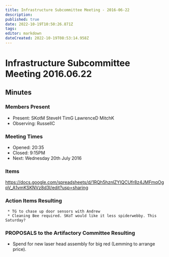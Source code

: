 ```yaml
---
title: Infrastructure Subcommittee Meeting - 2016-06-22
description: 
published: true
date: 2022-10-19T10:50:26.871Z
tags: 
editor: markdown
dateCreated: 2022-10-19T08:53:14.958Z
---
```


# Infrastructure Subcommittee Meeting 2016.06.22

## Minutes

### Members Present

-   Present: SKotM SteveH TimG LawrenceD MitchK
-   Observing: RussellC

### Meeting Times

-   Opened: 20:35
-   Closed: 9:15PM
-   Next: Wednesday 20th July 2016

### Items

<https://docs.google.com/spreadsheets/d/1RQh5hznlZYIQCUfr8z4JMFmqOgpV_A1vmKSKNVz8d3I/edit?usp=sharing>

### Action Items Resulting

     * TG to chase up door sensors with Andrew
     * Cleaning Bee required. SKoT would like it less spiderwebby. This Saturday?

### PROPOSALS to the Artifactory Committee Resulting

-   Spend for new laser head assembly for big red (Lemming to arrange price).
